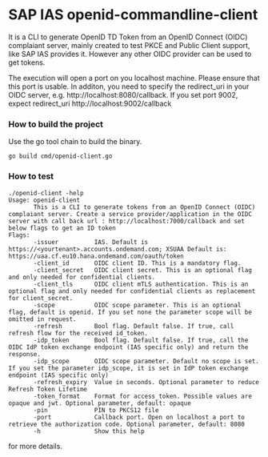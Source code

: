 # SAP IAS openid-commandline-client
It is a CLI to generate OpenID TD Token from an OpenID Connect (OIDC) complaiant server, mainly created to test PKCE and Public Client support, like SAP IAS provides it. However any other OIDC provider can be used to get tokens.

The execution will open a port on you localhost machine. Please ensure that this port is usable. In additon, you need to specify the redirect_uri in your OIDC server,
e.g. http://localhost:8080/callback. If you set port 9002, expect redirect_uri http://localhost:9002/callback

### How to build the project

Use the go tool chain to build the binary.
```text
go build cmd/openid-client.go
```
### How to test
```text
./openid-client -help
Usage: openid-client
       This is a CLI to generate tokens from an OpenID Connect (OIDC) complaiant server. Create a service provider/application in the OIDC server with call back url : http://localhost:7000/callback and set below flags to get an ID token
Flags:
       -issuer          IAS. Default is https://<yourtenant>.accounts.ondemand.com; XSUAA Default is: https://uaa.cf.eu10.hana.ondemand.com/oauth/token
       -client_id       OIDC client ID. This is a mandatory flag.
       -client_secret   OIDC client secret. This is an optional flag and only needed for confidential clients.
       -client_tls      OIDC client mTLS authentication. This is an optional flag and only needed for confidential clients as replacement for client_secret.
       -scope           OIDC scope parameter. This is an optional flag, default is openid. If you set none the parameter scope will be omitted in request.
       -refresh         Bool flag. Default false. If true, call refresh flow for the received id_token.
       -idp_token       Bool flag. Default false. If true, call the OIDC IdP token exchange endpoint (IAS specific only) and return the response.
       -idp_scope       OIDC scope parameter. Default no scope is set. If you set the parameter idp_scope, it is set in IdP token exchange endpoint (IAS specific only)
       -refresh_expiry  Value in seconds. Optional parameter to reduce Refresh Token Lifetime
       -token_format    Format for access_token. Possible values are opaque and jwt. Optional parameter, default: opaque
       -pin             PIN to PKCS12 file
       -port            Callback port. Open on localhost a port to retrieve the authorization code. Optional parameter, default: 8080
       -h               Show this help
``` 
for more details.
